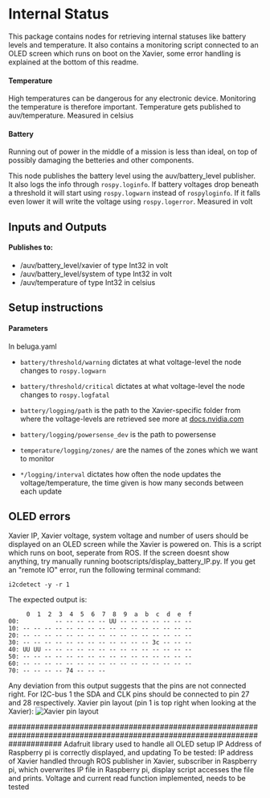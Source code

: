 # Internal Status

This package contains nodes for retrieving internal statuses like battery levels and temperature. It also contains a monitoring script connected to an OLED screen which runs on boot on the Xavier, some error handling is explained at the bottom of this readme.

#### Temperature
High temperatures can be dangerous for any electronic device. Monitoring the temperature is therefore important. Temperature gets published to auv/temperature. Measured in celsius

#### Battery
Running out of power in the middle of a mission is less than ideal, on top of possibly damaging the betteries and other components.

This node publishes the battery level using the auv/battery_level publisher. It also logs the info through `rospy.loginfo`. If battery voltages drop beneath a threshold it will start using `rospy.logwarn` instead of `rospyloginfo`. If it falls even lower it will write the voltage using `rospy.logerror`. Measured in volt

## Inputs and Outputs

#### Publishes to:
* /auv/battery_level/xavier of type Int32 in volt
* /auv/battery_level/system of type Int32 in volt
* /auv/temperature of type Int32 in celsius

## Setup instructions

#### Parameters
In beluga.yaml

* `battery/threshold/warning` dictates at what voltage-level the node changes to `rospy.logwarn`

* `battery/threshold/critical` dictates at what voltage-level the node changes to `rospy.logfatal`

* `battery/logging/path` is the path to the Xavier-specific folder from where the voltage-levels are retrieved see more at [docs.nvidia.com](https://docs.nvidia.com/jetson/l4t/index.html#page/Tegra%20Linux%20Driver%20Package%20Development%20Guide/power_management_jetson_xavier.html#wwpID0E0AG0HA)

* `battery/logging/powersense_dev` is the path to powersense

* `temperature/logging/zones/` are the names of the zones which we want to monitor

* `*/logging/interval` dictates how often the node updates the voltage/temperature, the time given is how many seconds between each update

## OLED errors
Xavier IP, Xavier voltage, system voltage and number of users should be displayed on an OLED screen while the Xavier is powered on.
This is a script which runs on boot, seperate from ROS. 
If the screen doesnt show anything, try manually running bootscripts/display_battery_IP.py.
If you get an "remote IO" error, run the following terminal command:
```
i2cdetect -y -r 1
```
The expected output is:
```
     0  1  2  3  4  5  6  7  8  9  a  b  c  d  e  f
00:          -- -- -- -- -- UU -- -- -- -- -- -- -- 
10: -- -- -- -- -- -- -- -- -- -- -- -- -- -- -- -- 
20: -- -- -- -- -- -- -- -- -- -- -- -- -- -- -- -- 
30: -- -- -- -- -- -- -- -- -- -- -- -- 3c -- -- -- 
40: UU UU -- -- -- -- -- -- -- -- -- -- -- -- -- -- 
50: -- -- -- -- -- -- -- -- -- -- -- -- -- -- -- -- 
60: -- -- -- -- -- -- -- -- -- -- -- -- -- -- -- -- 
70: -- -- -- -- 74 -- -- --                         
```
Any deviation from this output suggests that the pins are not connected right.
For I2C-bus 1 the SDA and CLK pins should be connected to pin 27 and 28 respectively.
Xavier pin layout (pin 1 is top right when looking at the Xavier):
![Xavier pin layout](https://aws1.discourse-cdn.com/nvidia/original/2X/b/bf92a41569803336a14c2f18cab74ba2496d0cfa.png)

############################################################################################################################
Adafruit library used to handle all OLED setup
IP Address of Raspberry pi is correctly displayed, and updating
To be tested:
IP address of Xavier handled through ROS publisher in Xavier, subscriber in Raspberry pi, which overwrites IP file in Raspberry pi, display script accesses the file and prints.
Voltage and current read function implemented, needs to be tested